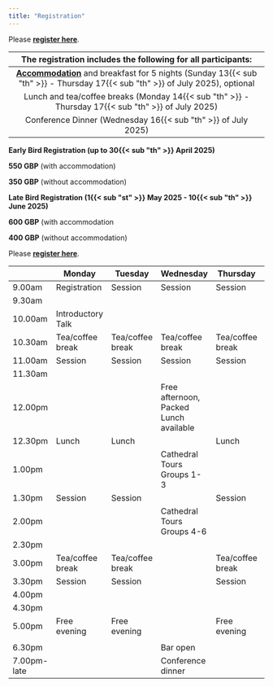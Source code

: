 ```yaml
---
title: "Registration"
---
```



Please [**register here**](https://pay.durham.ac.uk/event-durham/icdm10).

|The registration includes the following for all participants:|
|:--:|
|[**Accommodation**](https://www.durham.ac.uk/colleges-and-student-experience/colleges/collingwood/) and breakfast for 5 nights (Sunday 13{{< sub "th" >}} - Thursday 17{{< sub "th" >}} of July 2025), optional|
|Lunch and tea/coffee breaks (Monday 14{{< sub "th" >}} - Thursday 17{{< sub "th" >}} of July 2025)|
|Conference Dinner (Wednesday 16{{< sub "th" >}} of July 2025)|

**Early Bird Registration (up to 30{{< sub "th" >}} April 2025)**

**550 GBP** (with accommodation)

**350 GBP** (without accommodation)

**Late Bird Registration (1{{< sub "st" >}} May 2025 - 10{{< sub "th" >}} June 2025)**

**600 GBP** (with accommodation

**400 GBP** (without accommodation)

Please [**register here**](https://pay.durham.ac.uk/event-durham/icdm10).


|             | Monday            | Tuesday          | Wednesday                              | Thursday         | Friday |
| ----------- | ----------------- | ---------------- | -------------------------------------- | ---------------- | ------ |
| 9.00am      | Registration      | Session        | Session                              | Session       | Home   |
| 9.30am      |                   |                  |                                        |                  |        |
| 10.00am     | Introductory Talk |                  |                                        |                  |        |
| 10.30am     | Tea/coffee break  | Tea/coffee break | Tea/coffee break                       | Tea/coffee break |        |
| 11.00am     | Session         | Session         | Session                              | Session       |        |
| 11.30am     |                   |                  |                                        |                  |        |
| 12.00pm     |                   |                  | Free afternoon, Packed Lunch available |                  |        |
| 12.30pm     | Lunch             | Lunch            |                                        | Lunch            |        |
| 1.00pm      |                   |                  | Cathedral Tours Groups 1- 3            |                  |        |
| 1.30pm      | Session         | Session        |                                        | Session       |        |
| 2.00pm      |                   |                  | Cathedral Tours Groups 4-6             |                  |        |
| 2.30pm      |                   |                  |                                        |                  |        |
| 3.00pm      | Tea/coffee break  | Tea/coffee break |                                        | Tea/coffee break |        |
| 3.30pm      | Session         | Session        |                                        | Session       |        |
| 4.00pm      |                   |                  |                                        |                  |        |
| 4.30pm      |                   |                  |                                        |                  |        |
| 5.00pm      | Free evening      | Free evening     |                                        | Free evening     |        |
|             |                   |                  |                                        |                  |        |
| 6.30pm      |                   |                  | Bar open                               |                  |        |
| 7.00pm-late |                   |                  | Conference dinner                      |                  |        |